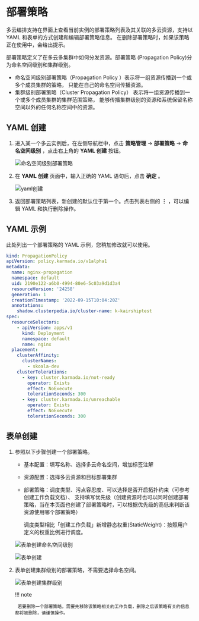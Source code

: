 # 部署策略

多云编排支持在界面上查看当前实例的部署策略列表及其关联的多云资源，支持以 YAML 和表单的方式创建和编辑部署策略信息。
在删除部署策略时，如果该策略正在使用中，会给出提示。

部署策略定义了在多云多集群中如何分发资源。部署策略 (Propagation Policy)分为命名空间级别和集群级别。

- 命名空间级别部署策略（Propagation Policy ）表示将一组资源传播到一个或多个成员集群的策略， 只能在自己的命名空间传播资源。
- 集群级别部署策略（Cluster Propagation Policy） 表示将一组资源传播到一个或多个成员集群的集群范围策略， 能够传播集群级别的资源和系统保留名称空间以外的任何名称空间中的资源。

## YAML 创建

1. 进入某一个多云实例后，在左侧导航栏中，点击 __策略管理__ -> __部署策略__ -> __命名空间级别__ ，点击右上角的 __YAML 创建__ 按钮。

    ![命名空间级别部署策略](https://docs.daocloud.io/daocloud-docs-images/docs/kairship/images/pp01.png)

2. 在 __YAML 创建__ 页面中，输入正确的 YAML 语句后，点击 __确定__ 。

    ![yaml创建](https://docs.daocloud.io/daocloud-docs-images/docs/kairship/images/pp02.png)

3. 返回部署策略列表，新创建的默认位于第一个。点击列表右侧的 __⋮__ ，可以编辑 YAML 和执行删除操作。

## YAML 示例

此处列出一个部署策略的 YAML 示例，您稍加修改就可以使用。

```yaml title="YAML example"
kind: PropagationPolicy
apiVersion: policy.karmada.io/v1alpha1
metadata:
  name: nginx-propagation
  namespace: default
  uid: 2190e122-a6b0-4994-80e6-5c03a9d1d3a4
  resourceVersion: '24258'
  generation: 1
  creationTimestamp: '2022-09-15T10:04:20Z'
  annotations:
    shadow.clusterpedia.io/cluster-name: k-kairshiptest
spec:
  resourceSelectors:
    - apiVersion: apps/v1
      kind: Deployment
      namespace: default
      name: nginx
  placement:
    clusterAffinity:
      clusterNames:
        - skoala-dev
    clusterTolerations:
      - key: cluster.karmada.io/not-ready
        operator: Exists
        effect: NoExecute
        tolerationSeconds: 300
      - key: cluster.karmada.io/unreachable
        operator: Exists
        effect: NoExecute
        tolerationSeconds: 300
```

## 表单创建

1. 参照以下步骤创建一个部署策略。

    - 基本配置：填写名称、选择多云命名空间，增加标签注解
    - 资源配置：选择多云资源和目标部署集群
    - 部署策略：调度类型、污点容忍度、可以选择是否开启拓扑约束（可参考创建工作负载文档）、
      支持填写优先级（创建资源时也可以同时创建部署策略，当在本页面也创建了部署策略时，可以根据优先级的高低来判断该资源使用哪个部署策略）

        调度类型相比「创建工作负载」新增静态权重(StaticWeight)：按照用户定义的权重比例进行调度。

    ![表单创建命名空间级别](https://docs.daocloud.io/daocloud-docs-images/docs/zh/docs/kairship/images/pp-new01.png)

    ![表单创建](https://docs.daocloud.io/daocloud-docs-images/docs/zh/docs/kairship/images/pp-new02.png)

2. 表单创建集群级别的部署策略，不需要选择命名空间。

    ![表单创建集群级别](https://docs.daocloud.io/daocloud-docs-images/docs/kairship/images/pp05.png)

    !!! note

        若要删除一个部署策略，需要先移除该策略相关的工作负载，删除之后该策略有关的信息都将被删除，请谨慎操作。
